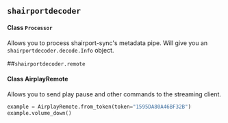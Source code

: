 

## ```shairportdecoder```
#### Class ```Processor```
Allows you to process shairport-sync's metadata pipe.
Will give you an ```shairportdecoder.decode.Info``` object.

##```shairportdecoder.remote```
#### Class AirplayRemote
Allows you to send play pause and other commands to the streaming client.
```python
example = AirplayRemote.from_token(token="1595DA80A46BF32B")
example.volume_down()
```